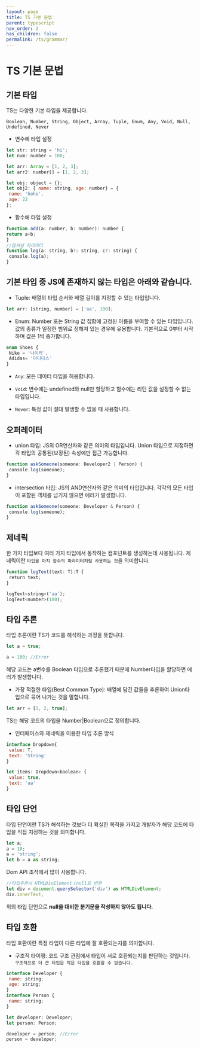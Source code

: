 ```yaml
---
layout: page
title: TS 기본 문법
parent: typescript
nav_order: 2
has_children: false
permalink: /ts/grammar/
---
```


# TS 기본 문법

## 기본 타입
TS는 다양한 기본 타입을 제공합니다.<br>

`Boolean, Number, String, Object, Array, Tuple, Enum, Any, Void, Null, Undefined, Never`

- 변수에 타입 설정

``` javascript
let str: string = 'hi';
let num: number = 100;

let arr: Array = [1, 2, 3];
let arr2: number[] = [1, 2, 3];

let obj: object = {};
let obj2: { name: string, age: number} = {
 name: 'hoho',
 age: 22
};
```

- 함수에 타입 설정

``` javascript
function add(a: number, b: number): number {
return a+b;
}
//옵셔널 파라미터
function log(a: string, b?: string, c?: string) {
 console.log(a);
}
```
## 기본 타입 중 JS에 존재하지 않는 타입은 아래와 같습니다.
- Tuple: 배열의 타입 순서와 배열 길이를 지정할 수 있는 타입입니다.

``` javascript
let arr: [string, number] = ['aa', 100];
```

- Enum: Number 또는 String 값 집합에 고정된 이름을 부여할 수 있는 타입입니다. 값의 종류가 일정한 범위로 정해져 있는 경우에 유용합니다. 기본적으로 0부터 시작하며 값은 1씩 증가합니다.

``` javascript
enum Shoes {
 Nike = '나이키',
 Adidas= '아디다스'
}
```

- `Any`: 모든 데이터 타입을 허용합니다.

- `Void`: 변수에는 undefined와 null만 할당하고 함수에는 리턴 값을 설정할 수 없는 타입입니다.

- `Never`: 특정 값이 절대 발생할 수 없을 때 사용합니다.

## 오퍼레이터
- union 타입: JS의 OR연산자와 같은 의미의 타입입니다. Union 타입으로 지정하면 각 타입의 공통된(보장된) 속성에만 접근 가능합니다.

``` javascript
function askSomeone(someone: Developer2 | Person) {
 console.log(someone);
}
```

- intersection 타입: JS의 AND연산자와 같은 의미의 타입입니다. 각각의 모든 타입이 포함된 객체를 넘기지 않으면 에러가 발생합니다.

``` javascript
function askSomeone(someone: Developer & Person) {
 console.log(someone);
}
```

## 제네릭
한 가지 타입보다 여러 가지 타입에서 동작하는 컴포넌트를 생성하는데 사용됩니다. 제네릭이란 `타입을 마치 함수의 파라미터처럼 사용하는 것`을 의미합니다.

``` javascript
function logText(text: T):T {
 return text;
}

logText<string>('aa');
logText<number>(100);
```

## 타입 추론
타입 추론이란 TS가 코드를 해석하는 과정을 뜻합니다.

``` javascript
let a = true;

a = 100; //Error
```

해당 코드는 a변수를 Boolean 타입으로 추론했기 때문에 Number타입을 할당하면 에러가 발생합니다.

- 가장 적절한 타입(Best Common Type): 배열에 담긴 값들을 추론하여 Union타입으로 묶어 나가는 것을 말합니다.

```javascript
let arr = [1, 2, true];
```
TS는 해당 코드의 타입을 Number|Boolean으로 정의합니다.

- 인터페이스와 제네릭을 이용한 타입 추론 방식

``` javascript
interface Dropdown{
 value: T,
 text: 'String'
}

let items: Dropdown<boolean> {
 value: true,
 text: 'aa'
}
```

## 타입 단언
타입 단언이란 TS가 해석하는 것보다 더 확실한 목적을 가지고 개발자가 해당 코드에 타입을 직접 지정하는 것을 의미합니다.

``` javascript
let a;
a = 10;
a = 'string';
let b = a as string;
```

Dom API 조작에서 많이 사용합니다.

``` javascript
//타입추론시 HTMLDivElementㅣnull로 반환
let div = document.querySelector('div') as HTMLDivElement;
div.innerText;
```
위의 타입 단언으로 **null을 대비한 분기문을 작성하지 않아도 됩니다.**

## 타입 호환
타입 호환이란 특정 타입이 다른 타입에 잘 호환되는지를 의미합니다.
- 구조적 타이핑: 코드 구조 관점에서 타입이 서로 호환되는지를 판단하는 것입니다. `구조적으로 더 큰 타입은 작은 타입을 호환할 수 없습니다.`

``` javascript
interface Developer {
 name: string;
 age: string;
}
interface Person {
 name: string;
}

let developer: Developer;
let person: Person;

developer = person; //Error
person = developer;
```